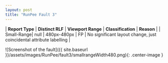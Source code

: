 ```yaml
---
layout: post
title: "RunPee Fault 3"
---
```

| **Report Type** | **Distinct RLF** | **Viewport Range** | **Classification** | **Reason** |
| Small-Range| null | 480px-480px | FP | No significant layout change, just coincidental attribute labelling | 

![Screenshot of the fault]({{ site.baseurl }}/assets/images/RunPee/fault3/smallrangeWidth480.png){: .center-image }